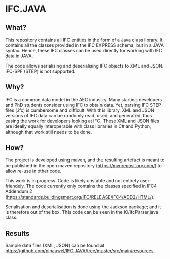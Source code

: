 # IFC.JAVA

## What?
This repository contains all IFC entities in the form of a Java class library. It contains all the classes provided in the IFC EXPRESS schema, but in a JAVA syntax. Hence, these IFC classes can be used directly for working with IFC data in JAVA.

The code allows serialising and deserialising IFC objects to XML and JSON. IFC-SPF (STEP) is not supported.

## Why?
IFC is a common data model in the AEC industry. Many starting developers and PhD students consider using IFC to obtain data. Yet, parsing IFC STEP files (.ifc) is cumbersome and difficult. With this library, XML and JSON versions of IFC data can be randomly read, used, and generated, thus easing the work for developers looking at IFC. These XML and JSON files are ideally equally interoperable with class libraries in C# and Python, although that work still needs to be done. 

## How?
The project is developed using maven, and the resulting artefact is meant to be published in the open maven repository (https://mvnrepository.com/) to allow re-use in other code.

This work is in progress. Code is likely unstable and not entirely user-friendely. The code currently only contains the classes specified in IFC4 Addendum 2 (https://standards.buildingsmart.org/IFC/RELEASE/IFC4/ADD2/HTML/).

Serialisation and deserialisation is done using the Jackson package; and it is therefore out of the box. This code can be seen in the IO/IfcParser.java class. 

## Results
Sample data files (XML, JSON) can be found at https://github.com/pipauwel/IFC.JAVA/tree/master/src/main/resources.
